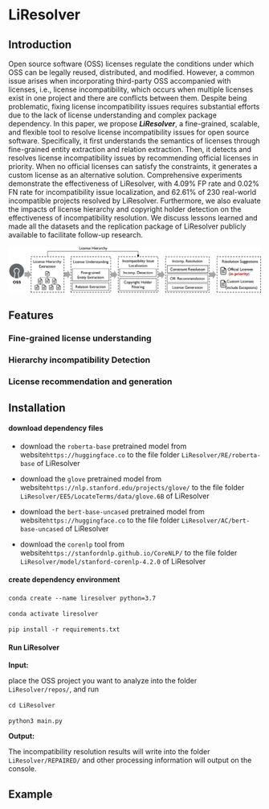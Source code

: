 # LiResolver


## Introduction
Open source software (OSS) licenses regulate the conditions under which OSS can be legally reused, distributed, and modified. However, a common issue arises when incorporating third-party OSS accompanied with licenses, i.e., license incompatibility, which occurs when multiple licenses exist in one project and there are conflicts between them. Despite being problematic, fixing license incompatibility issues requires substantial efforts
due to the lack of license understanding and complex package dependency.
In this paper, we propose ***LiResolver***, a fine-grained, scalable, and flexible tool to resolve license incompatibility issues for open source software. Specifically, it first understands the semantics of licenses through fine-grained entity extraction and relation extraction. Then, it detects and resolves license incompatibility issues by recommending official licenses in priority. When no official licenses can satisfy the constraints, it generates a custom license as an alternative solution. Comprehensive experiments demonstrate the effectiveness of LiResolver, with 4.09\% FP rate and 0.02\% FN rate for incompatibility issue localization, and 62.61\% of 230 real-world incompatible projects resolved by LiResolver. Furthermore, we also evaluate the impacts of license hierarchy and copyright holder detection on the effectiveness of incompatibility resolution. We discuss lessons learned and made all the datasets and the replication package of LiResolver publicly available to facilitate follow-up research.

![image](img/overview_00.png)



## Features

### Fine-grained license understanding
### Hierarchy incompatibility Detection
### License recommendation and generation



## Installation


#### download dependency files



* download the `roberta-base` pretrained model from website`https://huggingface.co` to the file folder `LiResolver/RE/roberta-base` of LiResolver

* download the `glove` pretrained model from website`https://nlp.stanford.edu/projects/glove/` to the file folder `LiResolver/EE5/LocateTerms/data/glove.6B` of LiResolver

* download the `bert-base-uncased` pretrained model from website`https://huggingface.co` to the file folder `LiResolver/AC/bert-base-uncased` of LiResolver

* download the `corenlp` tool from website`https://stanfordnlp.github.io/CoreNLP/` to the file folder `LiResolver/model/stanford-corenlp-4.2.0` of LiResolver






#### create dependency environment

`conda create --name liresolver python=3.7`

`conda activate liresolver`

`pip install -r requirements.txt`






#### Run LiResolver

**Input:** 

place the OSS project you want to analyze into the folder `LiResolver/repos/`, and run

`cd LiResolver`

`python3 main.py`


**Output:**

The incompatibility resolution results will write into the folder `LiResolver/REPAIRED/` and other processing information will output on the console. 



## Example




